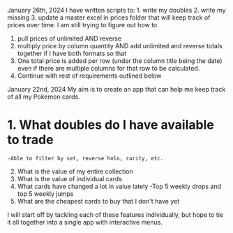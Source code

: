 January 26th, 2024
I have written scripts to: 1. write my doubles 2. write my missing 3. update a master excel in prices folder that will keep track of prices over time. I am still trying to figure out how to 
1. pull prices of unlimited AND reverse 
2. multiply price by column quantity AND add unlimited and reverse totals together if I have both formats so that 
3. One total price is added per row (under the column title being the date) even if there are multiple columns for that row to be calculated.
4. Continue with rest of requirements outlined below


January 22nd, 2024
My aim is to create an app that can help me keep track of all my Pokemon cards. 
# 1. What doubles do I have available to trade
    -Able to filter by set, reverse holo, rarity, etc. 
2. What is the value of my entire collection
3. What is the value of individual cards
4. What cards have changed a lot in value lately
    -Top 5 weekly drops and top 5 weekly jumps
5. What are the cheapest cards to buy that I don't have yet

I will start off by tackling each of these features individually, but hope to tie it all together into a single app with interactive menus. 